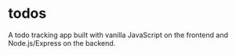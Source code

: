 # todos

A todo tracking app built with vanilla JavaScript on the frontend and Node.js/Express on the backend.
